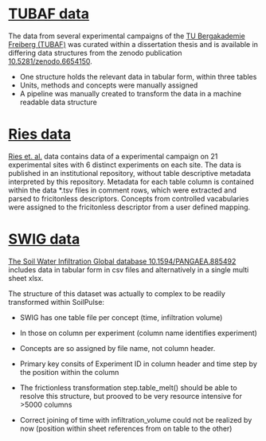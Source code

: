 # [TUBAF data](#tubaf) 

The data from several experimental campaigns of the [TU Bergakademie Freiberg (TUBAF)](https://tu-freiberg.de/fakult3/ibf/bodenphysik-und-oekohydrologie) was curated within a dissertation thesis and is available in differing data structures from the zenodo publication [10.5281/zenodo.6654150](https://doi.org/10.5281/zenodo.6654150).

- One structure holds the relevant data in tabular form, within three tables
- Units, methods and concepts were manually assigned
- A pipeline was manually created to transform the data in a machine readable data structure

# [Ries data](#ries)

[Ries et. al.](https://doi.org/10.6094/UNIFR/151460) data contains data of a experimental campaign on 21 experimental sites with 6 distinct experiments on each site.
The data is published in an institutional repository, without table descriptive metadata interpreted by this repository.
Metadata for each table column is contained within the data *.tsv files in comment rows, which were extracted and parsed to fricitonless descriptors.
Concepts from controlled vacabularies were assigned to the fricitonless descriptor from a user defined mapping.


# [SWIG data](#swig)

[The Soil Water Infiltration Global database 10.1594/PANGAEA.885492](https://doi.pangaea.de/10.1594/PANGAEA.885492)
includes data in tabular form in csv files and alternatively in a single multi sheet xlsx.

The structure of this dataset was actually to complex to be readily transformed within SoilPulse:
 - SWIG has one table file per concept (time, infiltration volume)
 - In those on column per experiment (column name identifies experiment)
 - Concepts are so assigned by file name, not column header.
 - Primary key consits of Experiment ID in column header and time step by the position within the column

 - The frictionless transformation step.table_melt() should be able to resolve this structure, but prooved to be very resource intensive for >5000 columns
 - Correct joining of time with infiltration_volume could not be realized by now (position within sheet references from on table to the other)
